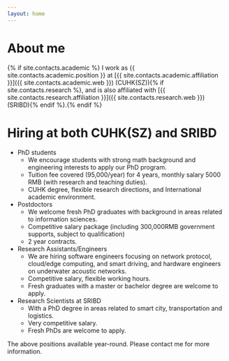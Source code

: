 ```yaml
---
layout: home
---
```

# About me

{% if site.contacts.academic %}
I work as {{ site.contacts.academic.position }} at [{{ site.contacts.academic.affiliation }}]({{ site.contacts.academic.web }}) (CUHK(SZ)){% if site.contacts.research %}, and is also affiliated with [{{ site.contacts.research.affiliation }}]({{ site.contacts.research.web }}) (SRIBD){% endif %}.{% endif %}

# Hiring at both CUHK(SZ) and SRIBD
- PhD students
  - We encourage students with strong math background and engineering interests to apply our PhD program.
  - Tuition fee covered (95,000/year) for 4 years, monthly salary 5000 RMB (with research and teaching duties).
  - CUHK degree, flexible research directions, and International academic environment.
- Postdoctors
  - We welcome fresh PhD graduates with background in areas related to information sciences.
  - Competitive salary package (including 300,000RMB government supports, subject to qualification)
  - 2 year contracts.
- Research Assistants/Engineers
  - We are hiring software engineers focusing on network protocol, cloud/edge computing, and smart driving, and hardware engineers on underwater acoustic networks.
  - Competitive salary, flexible working hours.
  - Fresh graduates with a master or bachelor degree are welcome to apply.
- Research Scientists at SRIBD
  - With a PhD degree in areas related to smart city, transportation and logistics.
  - Very competitive salary.
  - Fresh PhDs are welcome to apply.

The above positions available year-round. Please contact me for more information.

<!-- # Teaching


# Research -->
